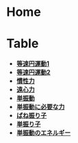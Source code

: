 # Home

# Table

- **[等速円運動1](./no01.md)**
- **[等速円運動2](./no02.md)**
- **[慣性力](./no03.md)**
- **[遠心力](./no04.md)**
- **[単振動](./no05.md)**
- **[単振動に必要な力](./no06.md)**
- **[ばね振り子](./no07.md)**
- **[単振り子](./no08.md)**
- **[単振動のエネルギー](./no09.md)**